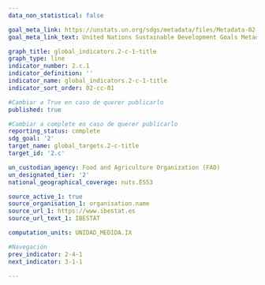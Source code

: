 ```yaml
---
data_non_statistical: false

goal_meta_link: https://unstats.un.org/sdgs/metadata/files/Metadata-02-0C-01.pdf
goal_meta_link_text: United Nations Sustainable Development Goals Metadata (pdf 232kB)

graph_title: global_indicators.2-c-1-title
graph_type: line
indicator_number: 2.c.1
indicator_definition: ''
indicator_name: global_indicators.2-c-1-title
indicator_sort_order: 02-cc-01

#Cambiar a True en caso de querer publicarlo
published: true

#Cambiar a complete en caso de querer publicarlo
reporting_status: complete
sdg_goal: '2'
target_name: global_targets.2-c-title
target_id: '2.c'

un_custodian_agency: Food and Agriculture Organization (FAO)
un_designated_tier: '2'
national_geographical_coverage: nuts.ES53

source_active_1: true
source_organisation_1: organisation.name
source_url_1: https://www.ibestat.es
source_url_text_1: IBESTAT

computation_units: UNIDAD_MEDIDA.IX

#Navegación
prev_indicator: 2-4-1
next_indicator: 3-1-1

---
```

